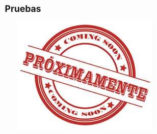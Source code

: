 # Pruebas

<figure><img src="../../.gitbook/assets/image (2) (1) (1) (1) (1).png" alt=""><figcaption></figcaption></figure>
